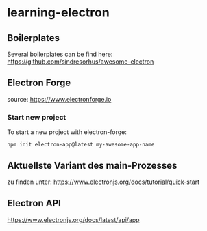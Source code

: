 # learning-electron

## Boilerplates
Several boilerplates can be find here:
https://github.com/sindresorhus/awesome-electron

## Electron Forge
source: https://www.electronforge.io

### Start new project
To start a new project with electron-forge:
```
npm init electron-app@latest my-awesome-app-name
```

## Aktuellste Variant des main-Prozesses
zu finden unter: https://www.electronjs.org/docs/tutorial/quick-start

## Electron API
https://www.electronjs.org/docs/latest/api/app